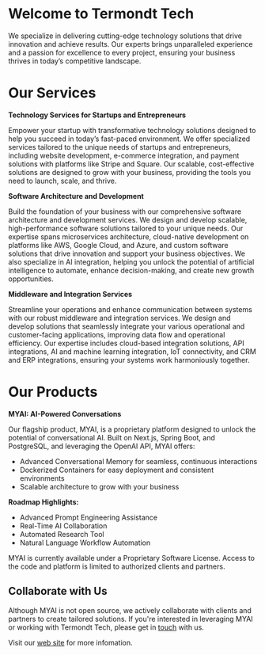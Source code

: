# Welcome to Termondt Tech

We specialize in delivering cutting-edge technology solutions that drive innovation and achieve results. Our experts brings unparalleled experience and a passion for excellence to every project, ensuring your business thrives in today’s competitive landscape.

# Our Services
**Technology Services for Startups and Entrepreneurs** 

Empower your startup with transformative technology solutions designed to help you succeed in today’s fast-paced environment. We offer specialized services tailored to the unique needs of startups and entrepreneurs, including website development, e-commerce integration, and payment solutions with platforms like Stripe and Square. Our scalable, cost-effective solutions are designed to grow with your business, providing the tools you need to launch, scale, and thrive.

**Software Architecture and Development** 

Build the foundation of your business with our comprehensive software architecture and development services. We design and develop scalable, high-performance software solutions tailored to your unique needs. Our expertise spans microservices architecture, cloud-native development on platforms like AWS, Google Cloud, and Azure, and custom software solutions that drive innovation and support your business objectives. We also specialize in AI integration, helping you unlock the potential of artificial intelligence to automate, enhance decision-making, and create new growth opportunities.

**Middleware and Integration Services** 

Streamline your operations and enhance communication between systems with our robust middleware and integration services. We design and develop solutions that seamlessly integrate your various operational and customer-facing applications, improving data flow and operational efficiency. Our expertise includes cloud-based integration solutions, API integrations, AI and machine learning integration, IoT connectivity, and CRM and ERP integrations, ensuring your systems work harmoniously together.

# Our Products

**MYAI: AI-Powered Conversations**

Our flagship product, MYAI, is a proprietary platform designed to unlock the potential of conversational AI. Built on Next.js, Spring Boot, and PostgreSQL, and leveraging the OpenAI API, MYAI offers:

- Advanced Conversational Memory for seamless, continuous interactions
- Dockerized Containers for easy deployment and consistent environments
- Scalable architecture to grow with your business

**Roadmap Highlights:**

- Advanced Prompt Engineering Assistance
- Real-Time AI Collaboration
- Automated Research Tool
- Natural Language Workflow Automation

MYAI is currently available under a Proprietary Software License. Access to the code and platform is limited to authorized clients and partners.

## Collaborate with Us
Although MYAI is not open source, we actively collaborate with clients and partners to create tailored solutions. If you're interested in leveraging MYAI or working with Termondt Tech, please get in [touch](https://termondttech.com/contact) with us.

Visit our [web site](https://termondttech.com) for more infomation.
